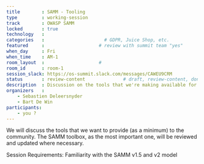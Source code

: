 ```yaml
---
title        : SAMM - Tooling
type         : working-session
track        : OWASP SAMM
locked       : true
technology   :
categories   :                      # GDPR, Juice Shop, etc.
featured     :                    # review with summit team "yes"
when_day     : Fri
when_time    : AM-1
room_layout  :                    #
room_id      : room-1
session_slack: https://os-summit.slack.com/messages/CAWEU9CRM
status       : review-content              # draft, review-content, done
description  : Discussion on the tools that we're making available for SAMM
organizers   :
    - Sebastien Deleersnyder
    - Bart De Win
participants:
    - you ?
---
```


We will discuss the tools that we want to provide (as a minimum) to the community. The SAMM toolbox, as the most important one, will be reviewed and updated where necessary.

Session Requirements: Familiarity with the SAMM v1.5 and v2 model
